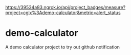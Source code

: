<!-- TITLE/ -->
https://39534a83.ngrok.io/api/project_badges/measure?project=cglx%3Ademo-calculator&metric=alert_status

<!-- /BADGES -->
# demo-calculator
A demo calculator project to try out github notification



